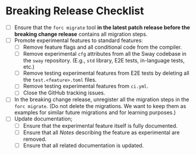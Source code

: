 # Breaking Release Checklist

- [ ] Ensure that the `forc migrate` tool **in the latest patch release before the breaking change release** contains all migration steps.
- [ ] Promote experimental features to standard features:
  - [ ] Remove feature flags and all conditional code from the compiler.
  - [ ] Remove experimental `cfg` attributes from all the Sway codebase in the `sway` repository. (E.g., `std` library, E2E tests, in-language tests, etc.)
  - [ ] Remove testing experimental features from E2E tests by deleting all the `test.<feature>.toml` files.
  - [ ] Remove testing experimental features from `ci.yml`.
  - [ ] Close the GitHub tracking issues.
- [ ] In the breaking change release, unregister all the migration steps in the `forc migrate`. (Do not delete the migrations. We want to keep them as examples for similar future migrations and for learning purposes.)
- [ ] Update documentation;
  - [ ] Ensure that the experimental feature itself is fully documented.
  - [ ] Ensure that all _Notes_ describing the feature as experimental are removed.
  - [ ] Ensure that all related documentation is updated.

